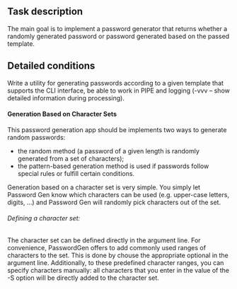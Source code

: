## Task description

The main goal is to implement a password generator that returns whether a randomly generated password or password generated based on the passed template.

## Detailed conditions

Write a utility for generating passwords according to a given template that supports the CLI interface,
be able to work in PIPE and logging (-vvv – show detailed information during processing).

#### Generation Based on Character Sets

This password generation app should be implements two ways to generate random passwords:
- the random method (a password of a given length is randomly generated from a set of
  characters);
- the pattern-based generation method is used if passwords follow special rules or fulfill certain
  conditions.

Generation based on a character set is very simple. You simply let Password Gen know which characters
can be used (e.g. upper-case letters, digits, ...) and Password Gen will randomly pick characters out of the
set.

###### Defining a character set:

The character set can be defined directly in the argument line. For convenience, PasswordGen offers to add
commonly used ranges of characters to the set. This is done by chouse the appropriate optional in the
argument line. Additionally, to these predefined character ranges, you can specify characters manually: all
characters that you enter in the value of the -S option will be directly added to the character set.
